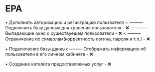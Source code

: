 # EPA

• Дополнить авторизацию и регистрацию пользвателя
  -: ——— Подключить базу данных для хранения пользователя - ❌
  -: ——— Выпадающие окно о существуещем пользователи - ❌
  -: ——— Ограничение по символам(корректность логина, пароля и т.п.) - ❌

• Подключение базы данных
  ——— Отображать информацию об пользователи в его личном кабинете - ❌

• Создание каталога предоставляемых услуг - ❌
